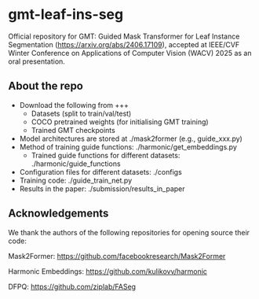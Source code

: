 # gmt-leaf-ins-seg
Official repository for GMT: Guided Mask Transformer for Leaf Instance Segmentation (https://arxiv.org/abs/2406.17109), accepted at IEEE/CVF Winter Conference on Applications of Computer Vision (WACV) 2025 as an oral presentation.

## About the repo
- Download the following from +++
  - Datasets (split to train/val/test)
  - COCO pretrained weights (for initialising GMT training)
  - Trained GMT checkpoints
- Model architectures are stored at ./mask2former (e.g., guide_xxx.py)
- Method of training guide functions: ./harmonic/get_embeddings.py
  - Trained guide functions for different datasets: ./harmonic/guide_functions
- Configuration files for different datasets: ./configs
- Training code: ./guide_train_net.py
- Results in the paper: ./submission/results_in_paper

## Acknowledgements
We thank the authors of the following repositories for opening source their code:

Mask2Former: https://github.com/facebookresearch/Mask2Former

Harmonic Embeddings: https://github.com/kulikovv/harmonic

DFPQ: https://github.com/ziplab/FASeg

